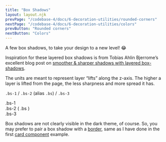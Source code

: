 ```yaml
---
title: "Box Shadows"
layout: layout.njk
prevPage: "/codebase-4/docs/6-decoration-utilities/rounded-corners"
nextPage: "/codebase-4/docs/6-decoration-utilities/colors"
prevButton: "Rounded corners"
nextButton: "Colors"
---
```


<p class="t-lg t-thin">A few box shadows, to take your design to a new level! 😂</p>

Inspiration for these layered box shadows is from Tobias Ahlin Bjerrome’s excellent blog post on [smoother & sharper shadows with layered box-shadows](https://tobiasahlin.com/blog/layered-smooth-box-shadows/).

The units are meant to represent layer “lifts” along the z-axis. The higher a layer is lifted from the page, the less sharpness and more spread it has.

`.bs-1` / `.bs-2` (alias `.bs`) / `.bs-3`

<div class="bs-1 mb-6 p-2">.bs-1</div>

<div class="bs mb-6 p-2">.bs-2 ( .bs )</div>

<div class="bs-3 mb-6 p-2">.bs-3</div>

Box shadows are not clearly visible in the dark theme, of course. So, you may prefer to pair a box shadow with a [border](/codebase-4/docs/4-utilities/borders), same as I have done in the first [card component](/codebase-4/docs/5-simple-components/cards) example.